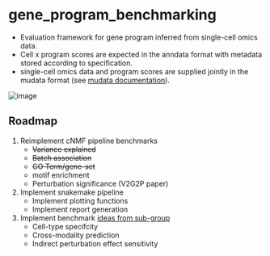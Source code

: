 # gene_program_benchmarking
* Evaluation framework for gene program inferred from single-cell omics data. 
* Cell x program scores are expected in the anndata format with metadata stored according to specification. 
* single-cell omics data and program scores are supplied jointly in the mudata format (see [mudata documentation](https://mudata.readthedocs.io/en/latest/)).

![image](https://github.com/EngreitzLab/gene_program_benchmarking/assets/25486108/6d194ca5-ceba-40e2-89db-f67115120c01)
  
## Roadmap
1. Reimplement cNMF pipeline benchmarks
    * ~~Variance explained~~
    * ~~Batch association~~
    * ~~GO Term/gene-set~~
    * motif enrichment
    * Perturbation significance (V2G2P paper)
2. Implement snakemake pipeline
   * Implement plotting functions
   * Implement report generation
4. Implement benchmark [ideas from sub-group](https://docs.google.com/spreadsheets/d/15a9xLCvqBuh5mUtXj8hq6JD55qPCIf5b6cgCYZKZDUI/edit#gid=1041024840)
    * Cell-type specifcity
    * Cross-modality prediction
    * Indirect perturbation effect sensitivity
      
